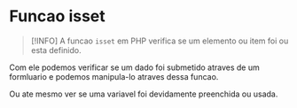# Funcao isset
> [!INFO]
> A funcao `isset` em PHP verifica se um elemento ou item foi ou esta definido.

Com ele podemos verificar se um dado foi submetido atraves de um formluario e podemos manipula-lo atraves dessa funcao.

Ou ate mesmo ver se uma variavel foi devidamente preenchida ou usada.

